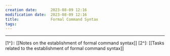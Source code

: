 ```yaml
---
creation date:		2023-08-09 12:16
modification date:	2023-08-09 12:16
title: 				Formal Command Syntax
tags:
---
```


---
[1^]:: [[Notes on the establishment of formal command syntax]]
[2^]: [[Tasks related to the establishment of formal command syntax]]

